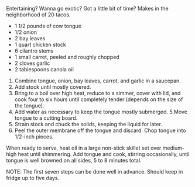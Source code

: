 Entertaining? Wanna go exotic? Got a little bit of time? Makes in the neighborhood of 20 tacos.

* 1 1/2 pounds of cow tongue
* 1/2 onion
* 2 bay leaves
* 1 quart chicken stock
* 6 cilantro stems
* 1 small carrot, peeled and roughly chopped
* 2 cloves garlic
* 2 tablespoons canola oil

1. Combine tongue, onion, bay leaves, carrot, and garlic in a saucepan. 
2. Add stock until mostly covered. 
3. Bring to a boil over high heat, reduce to a simmer, cover with lid, and cook four to six hours until completely tender (depends on the size of the tongue).
4. Add water as necessary to keep the tongue mostly submerged.
5.Move tongue to a cutting board. 
6. Strain stock and chuck the solids, keeping the liquid for later. 
7. Peel the outer membrane off the tongue and discard. Chop tongue into 1/2-inch pieces. 

When ready to serve, heat oil in a large non-stick skillet set over medium-high heat until shimmering. Add tongue and cook, stirring occasionally, until tongue is well browned on all sides, 5 to 8 minutes total. 

NOTE: The first seven steps can be done well in advance. Should keep in fridge up to five days.
